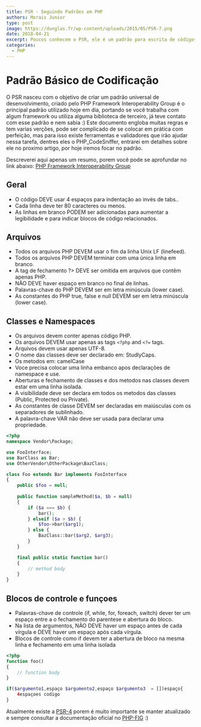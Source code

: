 ```yaml
---
title: PSR - Seguindo Padrões em PHP
authors: Morais Junior
type: post
image: https://dunglas.fr/wp-content/uploads/2015/05/PSR-7.png
date: 2018-04-21
excerpt: Poucos conhecem o PSR, ele é um padrão para escrita de códigos em PHP que deve ser seguido :)
categories:
  - PHP
---
```

# Padrão Básico de Codificação
O PSR nasceu com o objetivo de criar um padrão universal de desenvolvimento, criado pelo PHP Framework Interoperability Group é o principal padrão utilizado hoje em dia, portando se você trabalha com algum framework ou utiliza alguma biblioteca de terceiro, já teve contato com esse padrão e nem sabia :)
Este documento engloba muitas regras e tem varias verções, pode ser complicado de se colocar em prática com perfeição, mas para isso existe ferramentas e validadores que irão ajudar nessa tarefa, dentres eles o PHP_CodeSniffer, entrarei em detalhes sobre ele no proximo artigo, por hoje iremos focar no padrão.

Descreverei aqui apenas um resumo, porem você pode se aprofundar no link abaixo:
[PHP Framework Interoperability Group](https://www.php-fig.org/ "PHP Framework Interoperability Group")

## Geral
- O código DEVE usar 4 espaços para indentação ao invés de tabs..
- Cada linha deve ter 80 caracteres ou menos. 
- As linhas em branco PODEM ser adicionadas para aumentar a legibilidade e para indicar blocos de código relacionados.

## Arquivos
- Todos os arquivos PHP DEVEM usar o fim da linha Unix LF (linefeed).
- Todos os arquivos PHP DEVEM terminar com uma única linha em branco.
- A tag de fechamento ?> DEVE ser omitida em arquivos que contêm apenas PHP.
- NÃO DEVE haver espaço em branco no final de linhas.
- Palavras-chave do PHP DEVEM ser em letra minúscula (lower case).
- As constantes do PHP true, false e null DEVEM ser em letra minúscula (lower case).

## Classes e Namespaces
- Os arquivos devem conter apenas código PHP.
- Os arquivos DEVEM usar apenas as tags `<?php` and `<?=` tags.
- Arquivos devem usar apenas UTF-8.
- O nome das classes deve ser declarado em: StudlyCaps.
- Os metodos em: camelCase
- Voce precisa colocar uma linha embanco apos declarações de namespace e use.
- Aberturas e fechamento de classes e dos metodos nas classes devem estar em uma linha isolada.
- A visibilidade deve ser declara em todos os metodos das classes (Public, Protected ou Private).
- As constantes de classe DEVEM ser declaradas em maiúsculas com os separadores de sublinhado.
- A palavra-chave VAR não deve ser usada para declarar uma propriedade.

```php
<?php  
namespace Vendor\Package;

use FooInterface;
use BarClass as Bar;
use OtherVendor\OtherPackage\BazClass;

class Foo extends Bar implements FooInterface
{
    public $foo = null;
    
    public function sampleMethod($a, $b = null)
    {
        if ($a === $b) {
            bar();
        } elseif ($a > $b) {
            $foo->bar($arg1);
        } else {
            BazClass::bar($arg2, $arg3);
        }
    }

    final public static function bar()
    {
        // method body
    }
}
```

## Blocos de controle e funçoes
- Palavras-chave de controle (if, while, for, foreach, switch) dever ter um espaço entre a o fechamento do parentese e abertura do bloco.
- Na lista de argumentos, NÃO DEVE haver um espaço antes de cada vírgula e DEVE haver um espaço após cada vírgula.
- Blocos de controle como if devem ter a abertura de bloco na mesma linha e fechamento em uma linha isolada


```php
<?php
function foo()
{
    // function body
}

if($argumento1,espaço $argumento2,espaço $argumento3  = [])espaço{
    4espaçoes codigo
}
```

Atualmente existe a [PSR-4](https://www.php-fig.org/psr/psr-4/ "PSR-4") porem é muito importante se manter atualizado e sempre consultar a documentação oficial no [PHP-FIG](https://www.php-fig.org/ "PHP-FIG") :)

